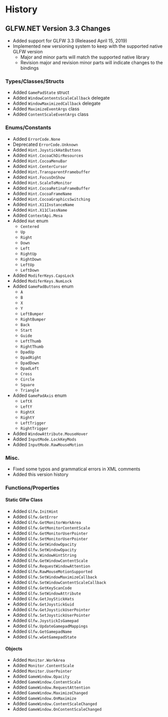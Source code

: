 # History

## GLFW.NET Version 3.3 Changes

* Added support for GLFW 3.3 (Released April 15, 2019)
* Implemented new versioning system to keep with the supported native GLFW version
    * Major and minor parts will match the supported native library
    * Revision major and revision minor parts will indicate changes to the bindings

### Types/Classes/Structs
* Added `GamePadState` struct
* Added `WindowContentsScaleCallback` delegate
* Added `WindowMaximizedCallback` delegate
* Added `MaximizeEventArgs` class
* Added `ContentScaleEventArgs` class

### Enums/Constants
* Added `ErrorCode.None`
* Deprecated `ErrorCode.Unknown`
* Added `Hint.JoystickHatButtons`
* Added `Hint.CocoaChDirResources`
* Added `Hint.CocoaMenuBar`
* Added `Hint.CenterCursor`
* Added `Hint.TransparentFramebuffer`
* Added `Hint.FocusOnShow`
* Added `Hint.ScaleToMonitor`
* Added `Hint.CocoaRetinaFrameBuffer`
* Added `Hint.CocoaFrameName`
* Added `Hint.CocoaGraphicsSwitching`
* Added `Hint.X11InstanceName`
* Added `Hint.X11ClassName`
* Added `ContextApi.Mesa`
* Added `Hat` enum
    * `Centered`
    * `Up`
    * `Right`
    * `Down`
    * `Left`
    * `RightUp`
    * `RightDown`
    * `LeftUp`
    * `LeftDown`
* Added `ModiferKeys.CapsLock`
* Added `ModiferKeys.NumLock`
* Added `GamePadButtons` enum
    * `A`
    * `B`
    * `X`
    * `Y`
    * `LeftBumper`
    * `RightBumper`
    * `Back`
    * `Start`
    * `Guide`
    * `LeftThumb`
    * `RightThumb`
    * `DpadUp`
    * `DpadRight`
    * `DpadDown`
    * `DpadLeft`
    * `Cross`
    * `Circle`
    * `Square`
    * `Triangle`
* Added `GamePadAxis` enum
    * `LeftX`       
    * `LeftY`       
    * `RightX`      
    * `RightY`
    * `LeftTrigger`
    * `RightTrigger`
* Added `WindowAttribute.MouseHover`
* Added `InputMode.LockKeyMods`
* Added `InputMode.RawMouseMotion`

### Misc.
* Fixed some typos and grammatical errors in XML comments
* Added this version history

### Functions/Properties

#### Static Glfw Class
* Added `Glfw.InitHint`
* Added `Glfw.GetError`
* Added `Glfw.GetMonitorWorkArea`
* Added `Glfw.GetMonitorContentScale`
* Added `Glfw.GetMonitorUserPointer`
* Added `Glfw.SetMonitorUserPointer`
* Added `Glfw.GetWindowOpacity`
* Added `Glfw.SetWindowOpacity`
* Added `Glfw.WindowHintString`
* Added `Glfw.GetWindowContentScale`
* Added `Glfw.RequestWindowAttention`
* Added `Glfw.RawMouseMotionSupported`
* Added `Glfw.SetWindowMaximizeCallback`
* Added `Glfw.SetWindowContentScaleCallback`
* Added `Glfw.GetKeyScanCode`
* Added `Glfw.SetWindowAttribute`
* Added `Glfw.GetJoyStickHats`
* Added `Glfw.GetJoystickGuid`
* Added `Glfw.GetJoystickUserPointer`
* Added `Glfw.SetJoystickUserPointer`
* Added `Glfw.JoystickIsGamepad`
* Added `Glfw.UpdateGamepadMappings`
* Added `Glfw.GetGamepadName`
* Added `Glfw.wGetGamepadState`

#### Objects
* Added `Monitor.WorkArea`
* Added `Monitor.ContentScale`
* Added `Monitor.UserPointer`
* Added `GameWindow.Opacity`
* Added `GameWindow.ContentScale`
* Added `GameWindow.RequestAttention`
* Added `GameWindow.MaximizeChanged`
* Added `GameWindow.OnMaximize`
* Added `GameWindow.ContentScaleChanged`
* Added `GameWindow.OnContentScaleChanged`






